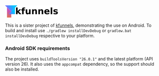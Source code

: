[![kfunnels](https://raw.githubusercontent.com/lukashaertel/kfunnels/resource/kfunnels_logo_small_text.png)](https://github.com/lukashaertel/kfunnels/)

This is a sister project of [kfunnels](https://github.com/lukashaertel/kfunnels/), demonstrating the use on Android. To build and install use `./gradlew installDevDebug` or `gradlew.bat installDevDebug` respective to your platform.

### Android SDK requirements
The project uses `buildToolsVersion "26.0.1"` and the latest platform (API version 26). It also uses the `appcompat` dependency, so the support should also be installed.
